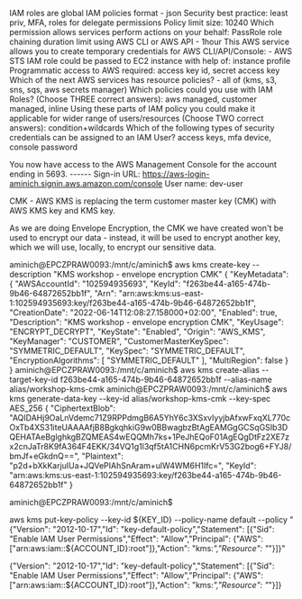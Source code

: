 IAM roles are global
IAM policies format - json
Security best practice: least priv, MFA, roles for delegate permissions
Policy limit size: 10240
Which permission allows services perform actions on your behalf: PassRole
role chaining duration limit using AWS CLI or AWS API - 1hour
This AWS service allows you to create temporary credentials for AWS CLI/API/Console: - AWS STS
IAM role could be passed to EC2 instance with help of: instance profile
Programmatic access to AWS required: access key id, secret access key
Which of the next AWS services has resource policies? - all of (kms, s3, sns, sqs, aws secrets manager)
Which policies could you use with IAM Roles? (Choose THREE correct answers): aws managed, customer managed, inline
Using these parts of IAM policy you could make it applicable for wider range of users/resources (Choose TWO correct answers): condition+wildcards
Which of the following types of security credentials can be assigned to an IAM User? access keys, mfa device, console password





You now have access to the AWS Management Console for the account ending in 5693. ------ 
Sign-in URL: https://aws-login-aminich.signin.aws.amazon.com/console 
User name: dev-user 



CMK - AWS KMS is replacing the term customer master key (CMK) with AWS KMS key and KMS key.

As we are doing Envelope Encryption, the CMK we have created won't be used to encrypt our data - instead, it will be used to encrypt another key, which we will use, locally, to encrypt our sensitive data.






aminich@EPCZPRAW0093:/mnt/c/aminich$ aws kms create-key --description "KMS workshop - envelope encryption CMK"
{
    "KeyMetadata": {
        "AWSAccountId": "102594935693",
        "KeyId": "f263be44-a165-474b-9b46-64872652bb1f",
        "Arn": "arn:aws:kms:us-east-1:102594935693:key/f263be44-a165-474b-9b46-64872652bb1f",
        "CreationDate": "2022-06-14T12:08:27.158000+02:00",
        "Enabled": true,
        "Description": "KMS workshop - envelope encryption CMK",
        "KeyUsage": "ENCRYPT_DECRYPT",
        "KeyState": "Enabled",
        "Origin": "AWS_KMS",
        "KeyManager": "CUSTOMER",
        "CustomerMasterKeySpec": "SYMMETRIC_DEFAULT",
        "KeySpec": "SYMMETRIC_DEFAULT",
        "EncryptionAlgorithms": [
            "SYMMETRIC_DEFAULT"
        ],
        "MultiRegion": false
    }
}
aminich@EPCZPRAW0093:/mnt/c/aminich$ aws kms create-alias --target-key-id f263be44-a165-474b-9b46-64872652bb1f --alias-name alias/workshop-kms-cmk
aminich@EPCZPRAW0093:/mnt/c/aminich$ aws kms generate-data-key --key-id alias/workshop-kms-cmk --key-spec AES_256
{
    "CiphertextBlob": "AQIDAHj9OaLnVdemc71Z9RPPdmgB6A5YhY6c3XSxvIyyjbAfxwFxqXL770cOxTb4XS31iteUAAAAfjB8BgkqhkiG9w0BBwagbzBtAgEAMGgGCSqGSIb3DQEHATAeBglghkgBZQMEAS4wEQQMh7ks+1PeJhEQoF01AgEQgDtFz2XE7zx2cnJaTr8K9fA364F4EKK/34VQ1g1l3qf5tA1CHN6pcmKrV53G2bog6+FYJ8/bmJf+eGkdnQ==",
    "Plaintext": "p2d+bXkKarjuIUa+JQVePIAhSnAram+ulW4WM6H1Ifc=",
    "KeyId": "arn:aws:kms:us-east-1:102594935693:key/f263be44-a165-474b-9b46-64872652bb1f"
}

aminich@EPCZPRAW0093:/mnt/c/aminich$






aws kms put-key-policy --key-id ${KEY_ID} --policy-name default --policy "{\"Version\": \"2012-10-17\",\"Id\": \"key-default-policy\",\"Statement\": [{\"Sid\": \"Enable IAM User Permissions\",\"Effect\": \"Allow\",\"Principal\": {\"AWS\": [\"arn:aws:iam::${ACCOUNT_ID}:root\"]},\"Action\": \"kms:*\",\"Resource\": \"*\"}]}"
    
{"Version": "2012-10-17","Id": "key-default-policy","Statement": [{"Sid": "Enable IAM User Permissions","Effect": "Allow","Principal": {"AWS": ["arn:aws:iam::${ACCOUNT_ID}:root"]},"Action": "kms:*","Resource": "*"}]}

